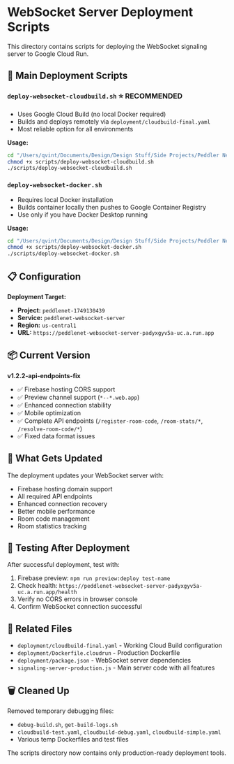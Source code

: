 # WebSocket Server Deployment Scripts

This directory contains scripts for deploying the WebSocket signaling server to Google Cloud Run.

## 🚀 Main Deployment Scripts

### `deploy-websocket-cloudbuild.sh` ⭐ **RECOMMENDED**
- Uses Google Cloud Build (no local Docker required)
- Builds and deploys remotely via `deployment/cloudbuild-final.yaml`
- Most reliable option for all environments

**Usage:**
```bash
cd "/Users/qvint/Documents/Design/Design Stuff/Side Projects/Peddler Network App/festival-chat"
chmod +x scripts/deploy-websocket-cloudbuild.sh
./scripts/deploy-websocket-cloudbuild.sh
```

### `deploy-websocket-docker.sh`
- Requires local Docker installation
- Builds container locally then pushes to Google Container Registry
- Use only if you have Docker Desktop running

**Usage:**
```bash
cd "/Users/qvint/Documents/Design/Design Stuff/Side Projects/Peddler Network App/festival-chat"
chmod +x scripts/deploy-websocket-docker.sh
./scripts/deploy-websocket-docker.sh
```

## 📋 Configuration

**Deployment Target:**
- **Project:** `peddlenet-1749130439`
- **Service:** `peddlenet-websocket-server`
- **Region:** `us-central1`
- **URL:** `https://peddlenet-websocket-server-padyxgyv5a-uc.a.run.app`

## 📦 Current Version

**v1.2.2-api-endpoints-fix**
- ✅ Firebase hosting CORS support
- ✅ Preview channel support (`*--*.web.app`)
- ✅ Enhanced connection stability
- ✅ Mobile optimization
- ✅ Complete API endpoints (`/register-room-code`, `/room-stats/*`, `/resolve-room-code/*`)
- ✅ Fixed data format issues

## 🔧 What Gets Updated

The deployment updates your WebSocket server with:
- Firebase hosting domain support
- All required API endpoints
- Enhanced connection recovery
- Better mobile performance
- Room code management
- Room statistics tracking

## 🧪 Testing After Deployment

After successful deployment, test with:
1. Firebase preview: `npm run preview:deploy test-name`
2. Check health: `https://peddlenet-websocket-server-padyxgyv5a-uc.a.run.app/health`
3. Verify no CORS errors in browser console
4. Confirm WebSocket connection successful

## 📁 Related Files

- `deployment/cloudbuild-final.yaml` - Working Cloud Build configuration
- `deployment/Dockerfile.cloudrun` - Production Dockerfile
- `deployment/package.json` - WebSocket server dependencies
- `signaling-server-production.js` - Main server code with all features

## 🗑️ Cleaned Up

Removed temporary debugging files:
- `debug-build.sh`, `get-build-logs.sh` 
- `cloudbuild-test.yaml`, `cloudbuild-debug.yaml`, `cloudbuild-simple.yaml`
- Various temp Dockerfiles and test files

The scripts directory now contains only production-ready deployment tools.
